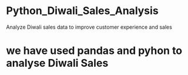# Python_Diwali_Sales_Analysis
Analyze Diwali sales data to improve customer experience and sales
# we have used pandas and pyhon to analyse Diwali Sales
